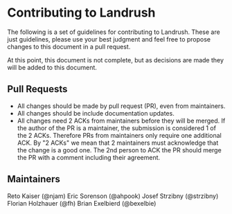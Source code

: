 # Contributing to Landrush

The following is a set of guidelines for contributing to Landrush.  These are just guidelines, please use your best judgment and feel free to propose changes to this document in a pull request.

At this point, this document is not complete, but as decisions are made they will be added to this document. 

## Pull Requests

* All changes should be made by pull request (PR), even from maintainers. 
* All changes should be include documentation updates.
* All changes need 2 ACKs from maintainers before they will be merged. If the author of the PR is a maintainer, the submission is considered 1 of the 2 ACKs.  Therefore PRs from maintainers only require one additional ACK. By "2 ACKs" we mean that 2 maintainers must acknowledge that the change is a good one. The 2nd person to ACK the PR should merge the PR with a comment including their agreement.

## Maintainers

Reto Kaiser (@njam)
Eric Sorenson (@ahpook)
Josef Strzibny (@strzibny)
Florian Holzhauer (@fh)
Brian Exelbierd (@bexelbie)

